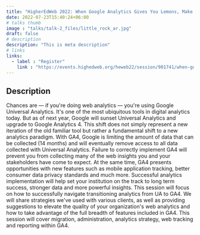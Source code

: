 ```yaml
---
title: "HigherEdWeb 2022: When Google Analytics Gives You Lemons, Make Lemonade"
date: 2022-07-23T15:40:24+06:00
# talks thumb
image : "talks/talk-2_files/little_rock_ar.jpg"
draft: false
# description
description: "This is meta description"
# links
links:
  - label : "Register"
    link : "https://events.highedweb.org/heweb22/session/901741/when-google-analytics-gives-you-lemons-make-lemonade"
---
```


## Description

Chances are — if you're doing web analytics — you're using Google Universal Analytics. It's one of the most ubiquitous tools in digital analytics today. But as of next year, Google will sunset Universal Analytics and upgrade to Google Analytics 4. This shift does not simply represent a new iteration of the old familiar tool but rather a fundamental shift to a new analytics paradigm. With GA4, Google is limiting the amount of data that can be collected (14 months) and will eventually remove access to all data collected with Universal Analytics. Failure to correctly implement GA4 will prevent you from collecting many of the web insights you and your stakeholders have come to expect. At the same time, GA4 presents opportunities with new features such as mobile application tracking, better consumer data privacy standards and much more. Successful analytics implementation will help set your institution on the track to long term success, stronger data and more powerful insights. This session will focus on how to successfully navigate transitioning analytics from UA to GA4. We will share strategies we've used with various clients, as well as providing suggestions to elevate the quality of your organization's web analytics and how to take advantage of the full breadth of features included in GA4. This session will cover migration, administration, analytics strategy, web tracking and reporting within GA4.